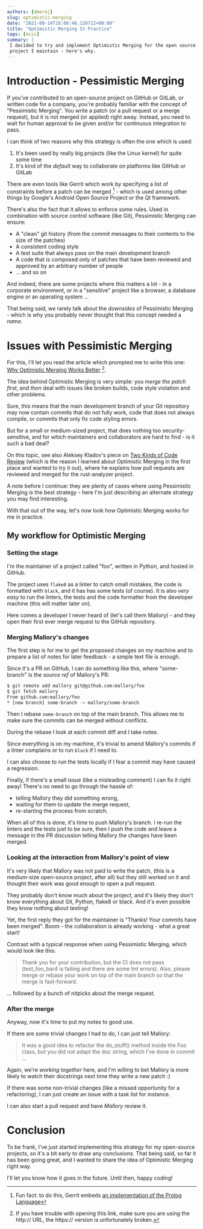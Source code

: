 ```yaml
---
authors: [dmerej]
slug: optimistic-merging
date: "2021-09-14T16:06:46.126712+00:00"
title: "Optimistic Merging In Practice"
tags: [misc]
summary: |
 I decided to try and implement Optimistic Merging for the open source
 project I maintain - here's why.
---
```


# Introduction - Pessimistic Merging

If you've contributed to an open-source project on GitHub or GitLab, or written code for a company, you're probably familiar with the concept of "Pessimistic Merging". You write a patch (or a pull request or a merge request), but it is not merged (or applied) right away. Instead, you need to wait for human approval to be given and/or for continuous integration to pass.

I can think of two reasons why this strategy is often the one which is used:

1. It's been used by really big projects (like the Linux kernel) for quite some time
2. It's kind of the *default* way to collaborate on platforms like GitHub or GitLab

There are even tools like Gerrit which work by specifying a list of constraints before a patch can be merged [^1] - which is used among other things by Google's Android Open Source Project or the Qt framework.

There's also the fact that it allows to enforce some rules. Used in combination with source control software (like Git), Pessimistic Merging can ensure:

* A "clean" git history (from the commit messages to their contents to the size of the patches)
* A consistent coding style
* A test suite that always pass on the main development branch
* A code that is composed only of patches that have been reviewed and approved by an arbitrary number of people
* ... and so on

And indeed, there are some projects where this matters a lot - in a corporate environment, or in a "sensitive" project like a browser, a database engine or an operating system ...

That being said, we rarely talk about the *downsides* of Pessimistic Merging - which is why you probably never thought that this concept needed a *name*.

# Issues with Pessimistic Merging

For this, I'll let you read the article which prompted me to write this one: [Why Optimistic Merging Works Better](http://hintjens.com/blog:106) [^2].

The idea behind Optimistic Merging is very simple: you *merge the patch first*, and *then* deal with issues like broken builds, code style violation and other problems.

Sure, this means that the main development branch of your Git repository may now contain commits that do not fully work, code that does not always compile, or commits that only fix code styling errors.

But for a small or medium-sized project, that does nothing too security-sensitive, and for which maintainers and collaborators are hard to find - is it such a bad deal?

On this topic, see also Aleksey Kladov's piece on [Two Kinds of Code Review](https://matklad.github.io/2021/01/03/two-kinds-of-code-review.html) (which is the reason I learned about Optimistic Merging in the first place and wanted to try it out), where he explains how pull requests are reviewed and merged for the rust-analyzer project.

A note before I continue: they are plenty of cases where using Pessimistic Merging *is* the best strategy - here I'm just describing an alternate strategy you may find interesting.

With that out of the way, let's now look how Optimistic Merging works for me in practice.

## My workflow for Optimistic Merging

### Setting the stage

I'm the maintainer of a project called "foo", written in Python, and hosted in GitHub.

The project uses `flake8` as a linter to catch small mistakes, the code is formatted with `black`, and it has has some tests (of course). It is also *very easy* to run the linters, the tests and the code formatter from the developer machine (this will matter later on).

Here comes a developer I never heard of (let's call them Mallory) - and they open their first ever merge request to the GitHub repository.

### Merging Mallory's changes

The first step is for me to get the proposed changes on my machine and to prepare a list of notes for later feedback - a simple text file is enough.

Since it's a PR on GitHub, I can do something like this, where "some-branch" is the *source ref* of Mallory's PR:

```bash
$ git remote add mallory git@github.com:mallory/foo
$ git fetch mallory
From github.com:mallory/foo
* [new branch] some-branch -> mallory/some-branch
```

Then I rebase `some-branch` on top of the main branch. This allows me to make sure the commits can be merged without conflicts.

During the rebase I look at each commit diff and I take notes.

Since everything is on my machine, it's trivial to amend Mallory's commits if a linter complains or to run `black` if I need to.

I can also choose to run the tests locally if I fear a commit may have caused a regression.

Finally, if there's a small issue (like a misleading comment) I can fix it right away! There's no need to go through the hassle of:

* telling Mallory they did something wrong,
* waiting for them to update the merge request,
* re-starting the process from scratch.

When all of this is done, it's time to push Mallory's branch. I re-run the linters and the tests just to be sure, then I push the code and leave a message in the PR discussion telling Mallory the changes have been merged.

### Looking at the interaction from Mallory's point of view

It's very likely that Mallory was not paid to write the patch, (this is a medium-size open-source project, after all) but they still worked on it and thought their work was good enough to open a pull request.

They probably don't know much about the project, and it's likely they don't know everything about Git, Python, flake8 or black. And it's even possible they know nothing about testing!

Yet, the first reply they got for the maintainer is "Thanks! Your commits have been merged". Boom - the collaboration is already working - what a great start!

Contrast with a typical response when using Pessimistic Merging,  which would look like this:

> Thank you for your contribution, but the CI does not pass (test_foo_bar4 is failing and there are some lint errors). Also, please merge or rebase your work on top of the main branch so that the merge is fast-forward.

... followed by a bunch of nitpicks about the merge request.


### After the merge

Anyway, now it's time to put my notes to good use.

If there are some trivial changes I had to do, I can just tell Mallory:

> It was a good idea to refactor the do_stuff() method inside the Foo class, but you did not adapt the doc string, which I've done in commit ...

Again, we're *working together* here, and I'm willing to bet Mallory is more likely to watch their docstrings next time they write a new patch :)

If there was some non-trivial changes (like a missed opportunity for a refactoring), I can just create an issue with a task list for instance.

I can also start a pull request and have *Mallory* review it.

# Conclusion

To be frank, I've just started implementing this strategy for my open-source projects, so it's a bit early to draw any conclusions. That being said, so far it has been going great, and I wanted to share the idea of Optimistic Merging right way.

I'll let you know how it goes in the future. Until then, happy coding!

[^1]: Fun fact: to do this,  Gerrit embeds [an implementation of the Prolog Language](https://gerrit-review.googlesource.com/Documentation/prolog-cookbook.html)
[^2]: If you have trouble with opening this link, make sure you are using the http:// URL, the https:// version is  unfortunately broken.
